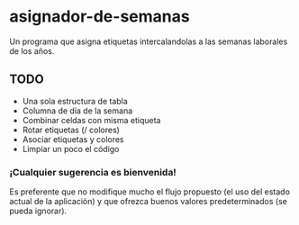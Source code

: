 # asignador-de-semanas
Un programa que asigna etiquetas intercalandolas a las semanas laborales de los años.
## TODO
 - Una sola estructura de tabla
 - Columna de día de la semana
 - Combinar celdas con misma etiqueta
 - Rotar etiquetas (/ colores)
 - Asociar etiquetas y colores
 - Limpiar un poco el código
### ¡Cualquier sugerencia es bienvenida!
Es preferente que no modifique mucho el flujo propuesto (el uso del estado actual de la aplicación) y que ofrezca buenos valores predeterminados (se pueda ignorar).